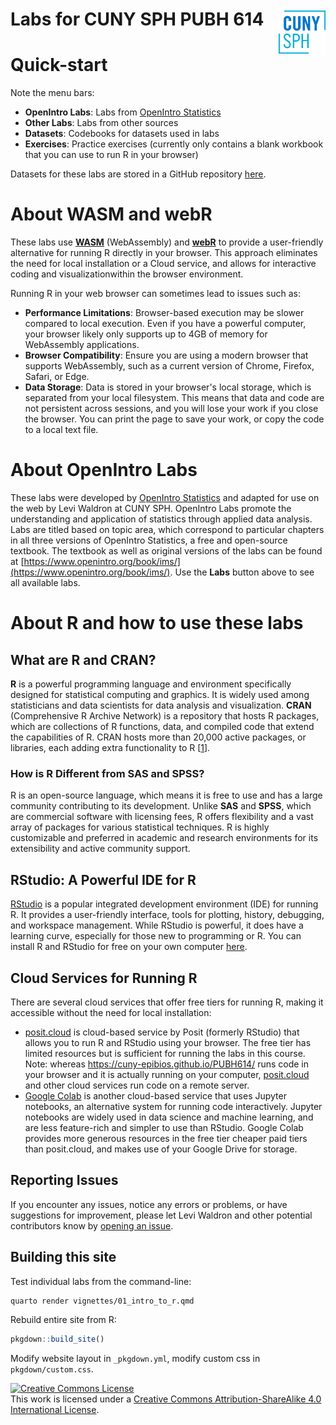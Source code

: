 # Labs for CUNY SPH PUBH 614 <img src="man/figures/CUNYlogo.png" align="right" width="75" height="75" alt="logo"/>

# Quick-start

Note the menu bars:

- **OpenIntro Labs**: Labs from [OpenIntro Statistics][OpenIntro]
- **Other Labs**: Labs from other sources
- **Datasets**: Codebooks for datasets used in labs
- **Exercises**: Practice exercises (currently only contains a blank workbook that
you can use to run R in your browser)

Datasets for these labs are stored in a GitHub repository [here](https://github.com/CUNY-epibios/PUBH614/tree/main/datasets).

# About WASM and webR

These labs use **[WASM]** (WebAssembly) and **[webR]** to provide a user-friendly 
alternative for running R directly in your browser. This approach eliminates the 
need for local installation or a Cloud service, and allows for interactive 
coding and visualizationwithin the browser environment.

Running R in your web browser can sometimes lead to issues such as:

- **Performance Limitations**: Browser-based execution may be slower compared to 
local execution. Even if you have a powerful computer, your browser likely only
supports up to 4GB of memory for WebAssembly applications.
- **Browser Compatibility**: Ensure you are using a modern browser that supports 
WebAssembly, such as a current version of Chrome, Firefox, Safari, or Edge.
- **Data Storage**: Data is stored in your browser's local storage, which is 
separated from your local filesystem. This means that data and code are not 
persistent across sessions, and you will lose your work if you close the browser.
You can print the page to save your work, or copy the code to a local text file.


[webR]: https://docs.r-wasm.org/webr/latest/
[WASM]: https://developer.mozilla.org/en-US/docs/WebAssembly

# About OpenIntro Labs

These labs were developed by [OpenIntro Statistics][OpenIntro] and adapted for 
use on the web by Levi Waldron at CUNY SPH. OpenIntro Labs promote the 
understanding and application of statistics through applied data analysis. 
Labs are titled based on topic area, which correspond to particular chapters in 
all three versions of OpenIntro Statistics, a free and open-source textbook. 
The textbook as well as original versions of the labs can be found at 
[https://www.openintro.org/book/ims/](https://www.openintro.org/book/ims/). 
Use the **Labs** button above to see all available labs.

[OpenIntro]: https://www.openintro.org/

# About R and how to use these labs

## What are R and CRAN?

**R** is a powerful programming language and environment specifically designed 
for statistical computing and graphics. It is widely used among statisticians 
and data scientists for data analysis and visualization. **CRAN** (Comprehensive 
R Archive Network) is a repository that hosts R packages, which are collections 
of R functions, data, and compiled code that extend the capabilities of R. 
CRAN hosts more than 20,000 active packages, or libraries, each adding extra
functionality to R [[1](https://cran.r-project.org)].

### How is R Different from SAS and SPSS?

R is an open-source language, which means it is free to use and has a large 
community contributing to its development. Unlike **SAS** and **SPSS**, which 
are commercial software with licensing fees, R offers flexibility and a vast 
array of packages for various statistical techniques. R is highly 
customizable and preferred in academic and research environments for its 
extensibility and active community support.

## RStudio: A Powerful IDE for R

[RStudio] is a popular integrated development environment (IDE) for running R. 
It provides a user-friendly interface, tools for plotting, history, debugging, 
and workspace management. While RStudio is powerful, it does have a learning 
curve, especially for those new to programming or R. You can install R and 
RStudio for free on your own computer [here][RStudio].

[RStudio]: https://posit.co/download/rstudio-desktop/

## Cloud Services for Running R

There are several cloud services that offer free tiers for running R, making it 
accessible without the need for local installation:

- [posit.cloud] is cloud-based service by Posit (formerly RStudio) 
that allows you to run R and RStudio using your browser. The
free tier has limited resources but is sufficient for running the labs in this
course. Note: whereas https://cuny-epibios.github.io/PUBH614/ runs code in your 
browser and it is actually running on your computer, [posit.cloud] and other
cloud services run code on a remote server.
- [Google Colab](https://colab.research.google.com/) is another cloud-based 
service that uses Jupyter notebooks, an alternative system for running code 
interactively. Jupyter notebooks are widely used in data science and machine 
learning, and are less feature-rich and simpler to use than RStudio. Google 
Colab provides more generous resources in the free tier cheaper paid tiers than
posit.cloud, and makes use of your Google Drive for storage.

[posit.cloud]: https://posit.cloud/

## Reporting Issues

If you encounter any issues, notice any errors or problems, or have suggestions
for improvement, please let Levi Waldron and other potential contributors know 
by [opening an issue](https://github.com/CUNY-epibios/PUBH614/issues).

## Building this site

Test individual labs from the command-line:
```sh
quarto render vignettes/01_intro_to_r.qmd
```

Rebuild entire site from R:
```R
pkgdown::build_site()
```

Modify website layout in `_pkgdown.yml`, modify custom css in `pkgdown/custom.css`.

<a rel="license" href="https://creativecommons.org/licenses/by-sa/4.0/"><img alt="Creative Commons License" style="border-width:0" src="https://i.creativecommons.org/l/by-sa/4.0/88x31.png" /></a><br />This work is licensed under a <a rel="license" href="https://creativecommons.org/licenses/by-sa/4.0/">Creative Commons Attribution-ShareAlike 4.0 International License</a>.

